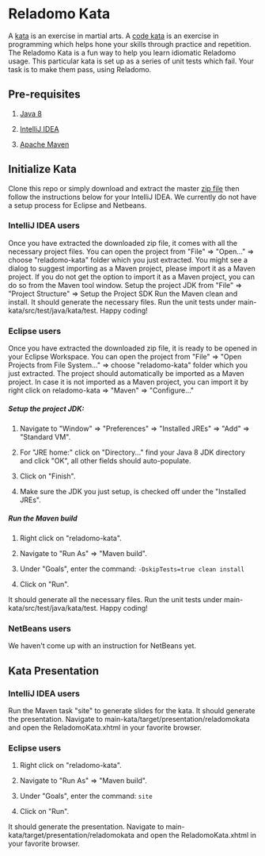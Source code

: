 Reladomo Kata 
=============
A [kata](https://en.wikipedia.org/wiki/Kata) is an exercise in martial arts. 
A [code kata](http://codekata.com/) is an exercise in programming which helps hone your skills through practice and repetition. 
The Reladomo Kata is a fun way to help you learn idiomatic Reladomo usage. 
This particular kata is set up as a series of unit tests which fail. 
Your task is to make them pass, using Reladomo.

Pre-requisites
--------------
1) [Java 8](http://www.oracle.com/technetwork/java/javase/overview/java8-2100321.html)

2) [IntelliJ IDEA](https://www.jetbrains.com/idea/download/)

3) [Apache Maven](https://maven.apache.org/) 

Initialize Kata
---------------
Clone this repo or simply download and extract the master [zip file](https://github.com/goldmansachs/reladomo-kata/archive/master.zip) 
then follow the instructions below for your IntelliJ IDEA. We currently do not have a setup process for Eclipse and Netbeans. 

### IntelliJ IDEA users

Once you have extracted the downloaded zip file, it comes with all the necessary project files. 
You can open the project from "File" => "Open..." => choose "reladomo-kata" folder which you just extracted. 
You might see a dialog to suggest importing as a Maven project, please import it as a Maven project.
If you do not get the option to import it as a Maven project, you can do so from the Maven tool window.
Setup the project JDK from "File" => "Project Structure" => Setup the Project SDK
Run the Maven clean and install. It should generate the necessary files.
Run the unit tests under main-kata/src/test/java/kata/test.
Happy coding!

### Eclipse users

Once you have extracted the downloaded zip file, it is ready to be opened in your Eclipse Workspace. 
You can open the project from "File" => "Open Projects from File System..." => choose "reladomo-kata" folder which you just extracted. 
The project should automatically be imported as a Maven project. In case it is not imported as a Maven project, you can import it by right click on reladomo-kata => "Maven" => "Configure..."

##### Setup the project JDK: 
1) Navigate to "Window" => "Preferences" => "Installed JREs" => "Add" => "Standard VM". 

2) For "JRE home:" click on "Directory..." find your Java 8 JDK directory and click "OK", all other fields should auto-populate. 

3) Click on "Finish".

4) Make sure the JDK you just setup, is checked off under the "Installed JREs".

##### Run the Maven build 
1) Right click on "reladomo-kata".
 
2) Navigate to "Run As" => "Maven build". 

3) Under "Goals", enter the command: `-DskipTests=true clean install`

4) Click on "Run".

It should generate all the necessary files.
Run the unit tests under main-kata/src/test/java/kata/test.
Happy coding!

### NetBeans users
We haven't come up with an instruction for NetBeans yet.

Kata Presentation
-----------------
### IntelliJ IDEA users
Run the Maven task "site" to generate slides for the kata.
It should generate the presentation.
Navigate to main-kata/target/presentation/reladomokata and open the ReladomoKata.xhtml in your favorite browser.

### Eclipse users
1) Right click on "reladomo-kata".

2) Navigate to "Run As" => "Maven build".

3) Under "Goals", enter the command: `site`

4) Click on "Run".

It should generate the presentation.
Navigate to main-kata/target/presentation/reladomokata and open the ReladomoKata.xhtml in your favorite browser.
